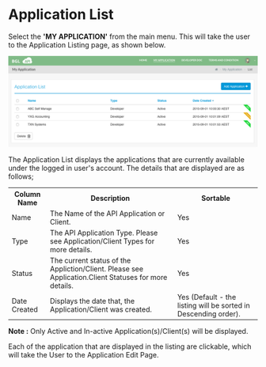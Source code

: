 # Application List

Select the **'MY APPLICATION'** from the main menu.  This will take the user to the Application Listing page, as shown below.

![logo](../images/ApplicationListing.png "API Authorization Page")




The Application List displays the applications that are currently available under the logged in user's account.  The details that are displayed are as follows;


<table>
    <tr>
        <th>Column Name</th>
        <th>Description</th>
        <th>Sortable</th>
    </tr>
    <tr>
        <td>Name</td>
        <td>The Name of the API Application or Client.</td>
        <td>Yes</td>
    </tr>
    <tr>
        <td>Type</td>
        <td>The API Application Type.  Please see Application/Client Types for more details.</td>
        <td>Yes</td>
    </tr>
    <tr>
        <td>Status</td>
        <td>The current status of the Appliction/Client.  Please see Application.Client Statuses for more details.</td>
        <td>Yes</td>
    </tr>
    <tr>
        <td>Date Created</td>
        <td>Displays the date that, the Application/Client was created.</td>
        <td>Yes (Default - the listing will be sorted in Descending order).</td>
    </tr>
</table>

**Note :** Only Active and In-active Application(s)/Client(s) will be displayed.

Each of the application that are displayed in the listing are clickable, which will take the User to the Application Edit Page.
